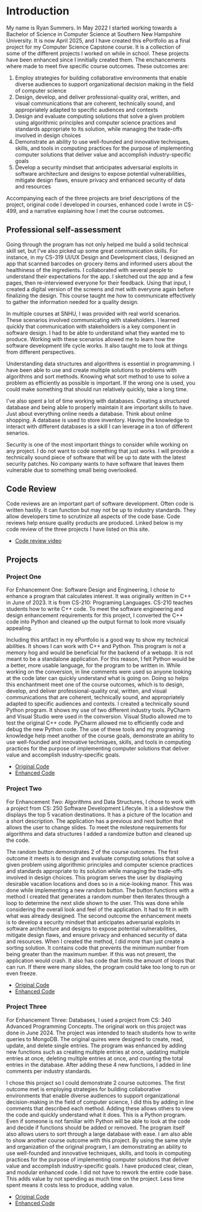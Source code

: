 # Introduction
  My name is Ryan Summers. In May 2022 I started working towards a Bachelor of Science in Computer Science at Southern New Hampshire University. It is now April 2025, and I have created this ePortfolio as a final project for my Computer Science Capstone course. It is a collection of some of the different projects I worked on while in school. These projects have been enhanced since I innitially created them. The enchancements where made to meet five specific course outcomes. These outcomes are: 
  
  1. Employ strategies for building collaborative environments that enable diverse audiences to support organizational decision making in the field of computer science
  2. Design, develop, and deliver professional-quality oral, written, and visual communications that are coherent, technically sound, and appropriately adapted to specific audiences and contexts
  3. Design and evaluate computing solutions that solve a given problem using algorithmic principles and computer science practices and standards appropriate to its solution, while managing the trade-offs involved in design choices
  4. Demonstrate an ability to use well-founded and innovative techniques, skills, and tools in computing practices for the purpose of implementing computer solutions that deliver value and accomplish industry-specific goals
  5. Develop a security mindset that anticipates adversarial exploits in software architecture and designs to expose potential vulnerabilities, mitigate design flaws, ensure privacy and enhanced security of data and resources

  Accompanying each of the three projects are brief descriptions of the project, original code I developed in courses, enhanced code I wrote in CS-499, and a narrative explaining how I met the course outcomes.

## Professional self-assessment
Going through the program has not only helped me build a solid technical skill set, but I've also picked up some great communication skills. For instance, in my CS-319 UI/UX Design and Development class, I designed an app that scanned barcodes on grocery items and informed users about the healthiness of the ingredients. I collaborated with several people to understand their expectations for the app. I sketched out the app and a few pages, then re-interviewed everyone for their feedback. Using that input, I created a digital version of the screens and met with everyone again before finalizing the design. This course taught me how to communicate effectively to gather the information needed for a quality design.

In multiple courses at SNHU, I was provided with real world scenarios. These scenarios involved communicating with stakeholders. I learned quickly that communication with stakeholders is a key component in software design. I had to be able to understand what they wanted me to produce. Working with these scenarios allowed me to learn how the software development life cycle works. It also taught me to look at things from different perspectives. 

Understanding data structures and algorithms is essential in programming. I have been able to use and create multiple solutions to problems with algorithms and sort methods. Knowing what sort method to use to solve a problem as efficiently as possible is important. If the wrong one is used, you could make something that should run relatively quickly, take a long time. 

I've also spent a lot of time working with databases. Creating a structured database and being able to properly maintain it are important skills to have. Just about everything online needs a database. Think about online shopping. A database is used to store inventory. Having the knowledge to interact with different databases is a skill I can leverage in a ton of different senarios. 

Security is one of the most important things to consider while working on any project. I do not want to code something that just works. I will provide a technically sound piece of software that will be up to date with the latest security patches. No company wants to have software that leaves them vulnerable due to something small being overlooked. 

     
## Code Review
  Code reviews are an important part of software development. Often code is written hastily. It can function but may not be up to industry standards. They allow developers time to scrutinize all aspects of the code base. Code reviews help ensure quality products are produced. Linked below is my code review of the three projects I have listed on this site. 
- [Code review video](https://youtu.be/k8gAWyZzXic)

## Projects
### Project One
  For Enhancement One: Software Design and Engineering, I chose to enhance a program that calculates interest. It was originally written in C++ in June of 2023. It is from CS-210: Programing Languages. CS-210 teaches students how to write C++ code. To meet the software engineering and design enhancement requirements for this project, I converted the C++ code into Python and cleaned up the output format to look more visually appealing. 

  Including this artifact in my ePortfolio is a good way to show my technical abilities. It shows I can work with C++ and Python. This program is not a memory hog and would be beneficial for the backend of a webapp. It is not meant to be a standalone application. For this reason, I felt Python would be a better, more usable language, for the program to be written in. While working on the conversion, in line comments were used so anyone looking at the code later can quickly understand what is going on. Doing so helps this enchantment meet one of the course outcomes, which is to design, develop, and deliver professional-quality oral, written, and visual communications that are coherent, technically sound, and appropriately adapted to specific audiences and contexts.  I created a technically sound Python program. It shows my use of two different industry tools. PyCharm and Visual Studio were used in the conversion. Visual Studio allowed me to test the original C++ code. PyCharm allowed me to efficiently code and debug the new Python code. The use of these tools and my programing knowledge help meet another of the course goals, demonstrate an ability to use well-founded and innovative techniques, skills, and tools in computing practices for the purpose of implementing computer solutions that deliver value and accomplish industry-specific goals.

- [Original Code](https://github.com/SummersSNHU/SummersSNHU.github.io/tree/main/CS-499%20Software%20Engineering%20and%20Design/Original)
- [Enhanced Code](https://github.com/SummersSNHU/SummersSNHU.github.io/tree/main/CS-499%20Software%20Engineering%20and%20Design/Enhancement)

### Project Two
  For Enhancement Two: Algorithms and Data Structures, I chose to work with a project from CS: 250 Software Development Lifecyle. It is a slideshow the displays the top 5 vacation destinations. It has a picture of the location and a short description. The application has a previous and next button that allows the user to change slides. To meet the milestone requirements for algorithms and data structures I added a randomize button and cleaned up the code. 

  The random button demonstrates 2 of the course outcomes. The first outcome it meets is to design and evaluate computing solutions that solve a given problem using algorithmic principles and computer science practices and standards appropriate to its solution while managing the trade-offs involved in design choices. This program serves the user by displaying desirable vacation locations and does so in a nice-looking manor. This was done while implementing a new random button. The button functions with a method I created that generates a random number then iterates through a loop to determine the next slide shown to the user. This was done while considering the overall look and feel of the application. It had to fit in with what was already designed. The second outcome the enhancement meets is to develop a security mindset that anticipates adversarial exploits in software architecture and designs to expose potential vulnerabilities, mitigate design flaws, and ensure privacy and enhanced security of data and resources. When I created the method, I did more than just create a sorting solution. It contains code that prevents the minimum number from being greater than the maximum number. If this was not present, the application would crash. It also has code that limits the amount of loops that can run. If there were many slides, the program could take too long to run or even freeze.

- [Original Code](https://github.com/SummersSNHU/SummersSNHU.github.io/tree/main/CS-499%20Algorithms%20and%20Data%20Structures/Original)
- [Enhanced Code](https://github.com/SummersSNHU/SummersSNHU.github.io/tree/main/CS-499%20Algorithms%20and%20Data%20Structures/Enchancement)
  
### Project Three
  For Enhancement Three: Databases, I used a project from CS: 340 Advanced Programming Concepts. The original work on this project was done in June 2024. The project was intended to teach students how to write queries to MongoDB. The original quires were designed to create, read, update, and delete single entries. The program was enhanced by adding new functions such as creating multiple entries at once, updating multiple entries at once, deleting multiple entries at once, and counting the total entries in the database. After adding these 4 new functions, I added in line comments per industry standards. 

  I chose this project so I could demonstrate 2 course outcomes. The first outcome met is employing strategies for building collaborative environments that enable diverse audiences to support organizational decision-making in the field of computer science, I did this by adding in line comments that described each method. Adding these allows others to view the code and quickly understand what it does. This is a Python program. Even if someone is not familiar with Python will be able to look at the code and decide if functions should be added or removed. The program itself also allows users to sort through a large database with ease. I am also able to show another course outcome with this project. By using the same style and organization of the original program, I am demonstrating an ability to use well-founded and innovative techniques, skills, and tools in computing practices for the purpose of implementing computer solutions that deliver value and accomplish industry-specific goals. I have produced clear, clean, and modular enhanced code. I did not have to rework the entire code base. This adds value by not spending as much time on the project. Less time spent means it costs less to produce, adding value.

- [Original Code](https://github.com/SummersSNHU/SummersSNHU.github.io/tree/main/CS-499%20Databases/Original)
- [Enhanced Code](https://github.com/SummersSNHU/SummersSNHU.github.io/tree/main/CS-499%20Databases/Enhancement)
